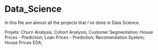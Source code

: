# Data_Science

In this file are almost all the projects that i've done in Data Science.

Projets:
Churn Analysis;
Cohort Analysis;
Customer Segmentation;
House Prices - Prediction;
Loan Prices - Prediction;
Recomendation System;
House Prices EDA;
